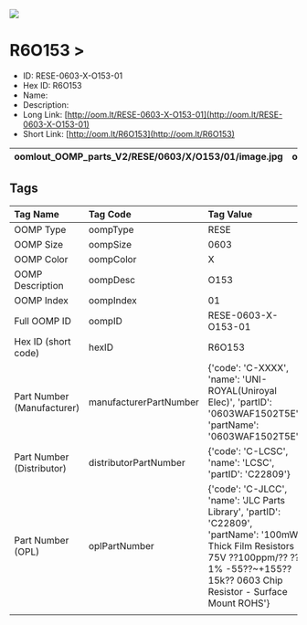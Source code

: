 


  
![][im]
# R6O153 > 

- ID: RESE-0603-X-O153-01
- Hex ID: R6O153
- Name: 
- Description: 
- Long Link: [http://oom.lt/RESE-0603-X-O153-01](http://oom.lt/RESE-0603-X-O153-01)
- Short Link: [http://oom.lt/R6O153](http://oom.lt/R6O153)
  

|oomlout_OOMP_parts_V2/RESE/0603/X/O153/01/image.jpg|oomlout_OOMP_parts_V2/RESE/0603/X/O153/01/image_BOTTOM.jpg|oomlout_OOMP_parts_V2/RESE/0603/X/O153/01/image_Re.jpg||
| :---: | :---: | :---: | :---: |

## Tags
  

|Tag Name|Tag Code|Tag Value|
| :--- | :--- | :--- |
|OOMP Type|oompType|RESE|
|OOMP Size|oompSize|0603|
|OOMP Color|oompColor|X|
|OOMP Description|oompDesc|O153|
|OOMP Index|oompIndex|01|
|Full OOMP ID|oompID|RESE-0603-X-O153-01|
|Hex ID (short code)|hexID|R6O153|
|Part Number (Manufacturer)|manufacturerPartNumber|{'code': 'C-XXXX', 'name': 'UNI-ROYAL(Uniroyal Elec)', 'partID': '0603WAF1502T5E', 'partName': '0603WAF1502T5E'}|
|Part Number (Distributor)|distributorPartNumber|{'code': 'C-LCSC', 'name': 'LCSC', 'partID': 'C22809'}|
|Part Number (OPL)|oplPartNumber|{'code': 'C-JLCC', 'name': 'JLC Parts Library', 'partID': 'C22809', 'partName': '100mW Thick Film Resistors 75V ??100ppm/?? ??1% -55??~+155?? 15k?? 0603  Chip Resistor - Surface Mount ROHS'}|
||||



[im]: oomlout_OOMP_parts_V2/RESE/0603/X/O153/01/image_450.jpg
